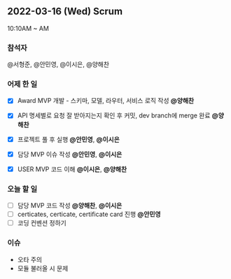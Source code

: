 ## 2022-03-16 (Wed) Scrum
10:10AM ~ AM

### 참석자   
@서형준, @안민영, @이시은, @양해찬


### 어제 한 일
- [X] Award MVP 개발 - 스키마, 모델, 라우터, 서비스 로직 작성 **@양해찬**     
- [X] API 명세별로 요청 잘 받아지는지 확인 후 커밋, dev branch에 merge 완료 **@양해찬**
- [X] 프로젝트 풀 후 실행 **@안민영**, **@이시은**
- [X] 담당 MVP 이슈 작성 **@안민영**, **@이시은**
- [X] USER MVP 코드 이해 **@이시은**, **@양해찬** 


### 오늘 할 일
- [ ] 담당 MVP 코드 작성 **@양해찬**, **@이시은**
- [ ] certicates, certicate, certificate card 진행 **@안민영**
- [ ] 코딩 컨벤션 정하기

### 이슈
- 오타 주의
- 모듈 불러올 시 문제

<br/>